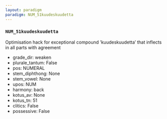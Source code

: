 ```yaml
---
layout: paradigm
paradigm: NUM_51kuudeskuudetta
---
```

### ` NUM_51kuudeskuudetta `

Optimisation hack for exceptional compound ’kuudeskuudetta’ that inflects in all parts with agreement
* grade_dir: weaken
* plurale_tantum: False
* pos: NUMERAL
* stem_diphthong: None
* stem_vowel: None
* upos: NUM
* harmony: back
* kotus_av: None
* kotus_tn: 51
* clitics: False
* possessive: False

